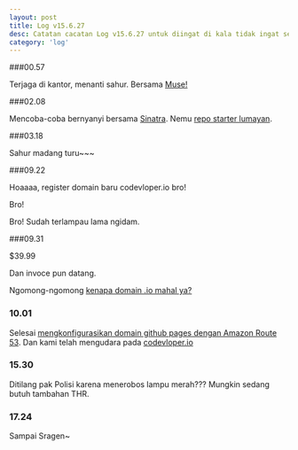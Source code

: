 ```yaml
---
layout: post
title: Log v15.6.27
desc: Catatan cacatan Log v15.6.27 untuk diingat di kala tidak ingat sekaligus sengaja tidak ingat agar kembali mengingat.
category: 'log'
---
```


###00.57

Terjaga di kantor, menanti sahur. Bersama [Muse!](https://www.youtube.com/watch?v=l5_5YPLWkwA)

###02.08

Mencoba-coba bernyanyi bersama [Sinatra](http://www.sinatrarb.com/). Nemu [repo starter lumayan](https://github.com/okor/sinatra-haml-scss).

###03.18

Sahur madang turu~~~

###09.22

Hoaaaa, register domain baru codevloper.io bro!

Bro!

Bro! Sudah terlampau lama ngidam.

###09.31

$39.99

Dan invoce pun datang.

Ngomong-ngomong [kenapa domain .io mahal ya?](http://www.quora.com/Why-are-io-domains-more-expensive-than-com-domains)

### 10.01

Selesai [mengkonfigurasikan domain github pages dengan Amazon Route 53](http://sophiafeng.com/technical/2015/02/12/setting-up-custom-domain-name-with-github-pages-and-amazon-route-53/). Dan kami telah mengudara pada [codevloper.io](http://codevloper.io)

### 15.30

Ditilang pak Polisi karena menerobos lampu merah??? Mungkin sedang butuh tambahan THR.

### 17.24

Sampai Sragen~